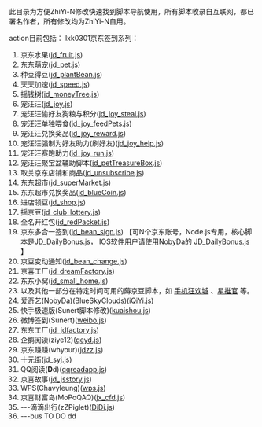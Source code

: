 此目录为方便ZhiYi-N修改快速找到脚本导航使用，所有脚本收录自互联网，都已署名作者，所有修改均为ZhiYi-N自用。

action目前包括：
lxk0301京东签到系列：
1.  京东水果([jd_fruit.js](https://raw.githubusercontent.com/lxk0301/jd_scripts/master/jd_fruit.js))
2.  东东萌宠([jd_pet.js](https://raw.githubusercontent.com/lxk0301/jd_scripts/master/jd_pet.js))
4.  种豆得豆([jd_plantBean.js](https://raw.githubusercontent.com/lxk0301/jd_scripts/master/jd_plantBean.js))
5.  天天加速([jd_speed.js](https://raw.githubusercontent.com/lxk0301/jd_scripts/master/jd_speed.js))
6.  摇钱树([jd_moneyTree.js](https://raw.githubusercontent.com/lxk0301/jd_scripts/master/jd_moneyTree.js))
6.  宠汪汪([jd_joy.js](https://raw.githubusercontent.com/lxk0301/jd_scripts/master/jd_joy.js))
7.  宠汪汪偷好友狗粮与积分([jd_joy_steal.js](https://raw.githubusercontent.com/lxk0301/jd_scripts/master/jd_joy_steal.js))
8.  宠汪汪单独喂食([jd_joy_feedPets.js](https://raw.githubusercontent.com/lxk0301/jd_scripts/master/jd_joy_feedPets.js))
9.  宠汪汪兑换奖品([jd_joy_reward.js](https://raw.githubusercontent.com/lxk0301/jd_scripts/master/jd_joy_reward.js))
10.  宠汪汪强制为好友助力(刷好友)([jd_joy_help.js](https://raw.githubusercontent.com/lxk0301/jd_scripts/master/jd_joy_help.js))
11.  宠汪汪赛跑助力([jd_joy_run.js](https://raw.githubusercontent.com/lxk0301/jd_scripts/master/jd_joy_run.js))
12.  宠汪汪聚宝盆辅助脚本([jd_petTreasureBox.js](https://raw.githubusercontent.com/lxk0301/jd_scripts/master/jd_petTreasureBox.js))
13.  取关京东店铺和商品([jd_unsubscribe.js](https://raw.githubusercontent.com/lxk0301/jd_scripts/master/jd_unsubscribe.js))
14.  东东超市([jd_superMarket.js](https://raw.githubusercontent.com/lxk0301/jd_scripts/master/jd_superMarket.js))
15.  东东超市兑换奖品([jd_blueCoin.js](https://raw.githubusercontent.com/lxk0301/jd_scripts/master/jd_blueCoin.js))
16.  进店领豆([jd_shop.js](https://raw.githubusercontent.com/lxk0301/jd_scripts/master/jd_shop.js))
17.  摇京豆([jd_club_lottery.js](https://raw.githubusercontent.com/lxk0301/jd_scripts/master/jd_club_lottery.js))
18.  全名开红包([jd_redPacket.js](https://raw.githubusercontent.com/lxk0301/jd_scripts/master/jd_redPacket.js))
19.  京东多合一签到([jd_bean_sign.js](https://raw.githubusercontent.com/lxk0301/jd_scripts/master/jd_bean_sign.js)) 【可N个京东账号，Node.js专用，核心脚本是JD_DailyBonus.js， IOS软件用户请使用NobyDa的 [JD_DailyBonus.js](https://raw.githubusercontent.com/NobyDa/Script/master/JD-DailyBonus/JD_DailyBonus.js) 】
20.  京豆变动通知([jd_bean_change.js](https://raw.githubusercontent.com/lxk0301/jd_scripts/master/jd_bean_change.js))
21.  京喜工厂([jd_dreamFactory.js](https://raw.githubusercontent.com/lxk0301/jd_scripts/master/jd_dreamFactory.js))
22.  东东小窝([jd_small_home.js](https://raw.githubusercontent.com/lxk0301/jd_scripts/master/jd_small_home.js))
23.  以及其他一部分在特定时间可用的薅京豆脚本，如 [手机狂欢城](https://raw.githubusercontent.com/lxk0301/jd_scripts/master/jd_818.js) 、[星推官](https://raw.githubusercontent.com/lxk0301/jd_scripts/master/jd_xtg.js) 等。
24.  爱奇艺(NobyDa)(BlueSkyClouds)([iQiYi.js](https://raw.githubusercontent.com/NobyDa/Script/master/iQIYI-DailyBonus/iQIYI.js))
25.  快手极速版(Sunert脚本修改)([kuaishou.js](https://raw.githubusercontent.com/ZhiYi-N/script/master/kuaishou.js))
26.  微博签到(Sunert)([weibo.js](https://raw.githubusercontent.com/Sunert/Scripts/master/Task/weibo.js))
27.  东东工厂([jd_jdfactory.js](https://raw.githubusercontent.com/ZhiYi-N/jd_scripts/master/jd_jdfactory.js))
28.  企鹅阅读(ziye12)([qeyd.js](https://raw.githubusercontent.com/ZhiYi-N/script/master/qeyd.js))
29.  京东赚赚(whyour)([jdzz.js](https://raw.githubusercontent.com/ZhiYi-N/script/master/jdzz.js))
30.  十元街([jd_syj.js](https://raw.githubusercontent.com/lxk0301/jd_scripts/master/jd_syj.js))
31.  QQ阅读(𝐃d)([qqreadapp.js](https://raw.githubusercontent.com/ZhiYi-N/script/master/qqreadapp.js))
32.  京喜故事([jd_jsstory.js](https://raw.githubusercontent.com/lxk0301/jd_scripts/master/jd_jxstory.js))
33.  WPS(Chavyleung)([wps.js](https://raw.githubusercontent.com/ZhiYi-N/script/master/wps.js))
34.  京喜财富岛(MoPoQAQ)([jx_cfd.js](https://raw.githubusercontent.com/MoPoQAQ/Script/main/Me/jx_cfd.js))
35.  ---滴滴出行(zZPiglet)([DiDi.js](https://raw.githubusercontent.com/ZhiYi-N/script/master/DiDi.js))
36.  ---bus TO DO
dd
